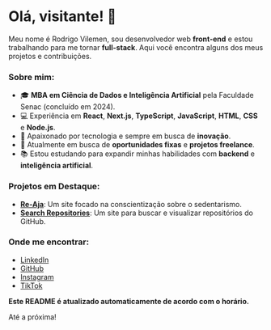 # Olá, visitante! 👋

<!-- GREETING -->

Meu nome é Rodrigo Vilemen, sou desenvolvedor web **front-end** e estou trabalhando para me tornar **full-stack**. Aqui você encontra alguns dos meus projetos e contribuições.

### Sobre mim:
- 🎓 **MBA em Ciência de Dados e Inteligência Artificial** pela Faculdade Senac (concluído em 2024).
- 💻 Experiência em **React**, **Next.js**, **TypeScript**, **JavaScript**, **HTML**, **CSS** e **Node.js**.
- 🚀 Apaixonado por tecnologia e sempre em busca de **inovação**.
- 🔎 Atualmente em busca de **oportunidades fixas** e **projetos freelance**.
- 📚 Estou estudando para expandir minhas habilidades com **backend** e **inteligência artificial**.

### Projetos em Destaque:
- **[Re-Aja](https://github.com/r-vilemen/re-aja)**: Um site focado na conscientização sobre o sedentarismo.
- **[Search Repositories](https://github.com/r-vilemen/search-repositories)**: Um site para buscar e visualizar repositórios do GitHub.

### Onde me encontrar:
- [LinkedIn](https://www.linkedin.com/in/rodrigo-vilemen/)
- [GitHub](https://github.com/r-vilemen)
- [Instagram](https://www.instagram.com/r.vilemen/)
- [TikTok](https://www.tiktok.com/@rvacode)

**Este README é atualizado automaticamente de acordo com o horário.**

Até a próxima!
